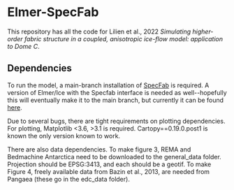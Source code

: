 # Elmer-SpecFab

This repository has all the code for Lilien et al., 2022 *Simulating higher-order fabric structure in a coupled, anisotropic ice-flow model: application to Dome C*.

## Dependencies

To run the model, a main-branch installation of [SpecFab](https://github.com/nicholasmr/specfab) is required. A version of Elmer/Ice with the Specfab interface is needed as well--hopefully this will eventually make it to the main branch, but currently it can be found [here](https://github.com/dlilien/elmerfem/tree/spectral).

Due to several bugs, there are tight requirements on plotting dependencies.
For plotting, Matplotlib <3.6, >3.1 is required.
Cartopy==0.19.0.post1 is known the only version known to work.

There are also data dependencies. To make figure 3, REMA and Bedmachine Antarctica need to be downloaded to the general_data folder. Projection should be EPSG:3413, and each should be a geotif. To make Figure 4, freely available data from Bazin et al., 2013, are needed from Pangaea (these go in the edc_data folder).
